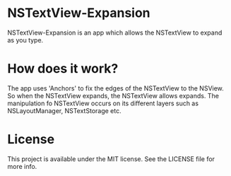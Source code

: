 # NSTextView-Expansion
NSTextView-Expansion is an app which allows the NSTextView to expand as you type.

# How does it work?
The app uses 'Anchors' to fix the edges of the NSTextView to the NSView. So when the NSTextView expands, the NSTextView allows expands. 
The manipulation fo NSTextView occurs on its different layers such as NSLayoutManager, NSTextStorage etc. 

# License
This project is available under the MIT license. See the LICENSE file for more info.



